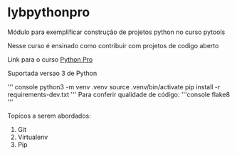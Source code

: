 # lybpythonpro
Módulo para exemplificar construção de projetos python no curso pytools

Nesse curso é ensinado como contribuir com projetos de codigo aberto

Link para o curso [Python Pro](https://www.python.pro.br/)

Suportada versao 3 de Python

''' console
python3 -m venv .venv
source .venv/bin/activate
pip install -r requirements-dev.txt
'''
Para conferir qualidade de código:
'''console
flake8
'''

Topicos a serem abordados:
1. Git
2. Virtualenv
3. Pip